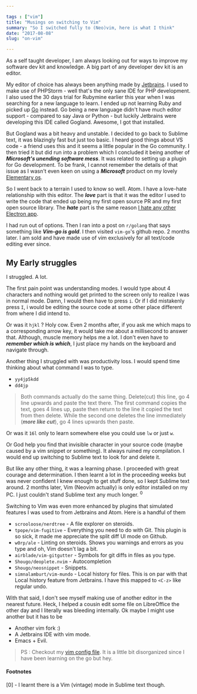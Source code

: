 ```yaml
---

tags : ["vim"]
title: "Musings on switching to Vim"
summary: "So I switched fully to (Neo)vim, here is what I think"
date: "2017-08-08"
slug: "on-vim"

---
```


As a self taught developer, I am always looking out for ways to improve my software dev kit and knowledge.
A big part of any developer dev kit is an editor.

My editor of choice has always been anything made by [Jetbrains][jetbrains].
I used to make use of PHPStorm - well that's the only sane IDE for PHP development.
I also used the 30 days trial for Rubymine earlier this year when I was searching for a new language to learn.
I ended up not learning Ruby and picked up [Go][go_tags] instead. Go being a new language didn't have much editor
support - compared to say Java or Python - but luckily Jetbrains were developing this IDE called Gogland.
Awesome, I got that installed.

But Gogland was a bit heavy and unstable. I decided to go back to Sublime text, it was blazingly fast but just too basic.
I heard good things about VS code - a friend uses this and it seems a little popular in the Go community.
I then tried it but did run into a problem which I concluded it being another of ___Microsoft's unending software mess___.
It was related to setting up a plugin for Go development. To be frank, I cannot remember the details of that issue as I wasn't
even keen on using a ___Microsoft___ product on my lovely [Elementary os][elementary].

So I went back to a terrain I used to know so well. Atom. I have a love-hate relationship with this editor.
The ___love___ part is that it was the editor I used to write the code that ended up being my first open source PR
and my first open source library.
The ___hate___ part is the same reason [I hate any other Electron app][flash_for_desktop].

I had run out of options. Then I ran into a post on `r/golang` that says something like ___Vim-go is gold___. I then visited `vim-go`'s github repo.
2 months later. I am sold and have made use of vim exclusively for all text/code editing ever since.

## My Early struggles

I struggled. A lot.

The first pain point was understanding modes. I would type about 4 characters and nothing would get printed to the screen
only to realize I was in normal mode. Damn, I would then have to press `i`.
Or if I did mistakenly press `I`, i would be editing the source code at some other place different from where I did intend to.

Or was it `hjkl` ? Holy cow. Even 2 months after, if you ask me which maps to a corresponding arrow key,
it would take me about a millisecond to answer that.
Although, muscle memory helps me a lot. I don't even have to ___remember which is which___, I just place my hands on the keyboard and navigate through.

Another thing I struggled with was productivity loss. I would spend time thinking about what command I was to type.

- `yy4jp5kdd`
- `dd4jp`

> Both commands actually do the same thing. Delete(cut) this line, go 4 line upwards and paste the text there.
> The first command copies the text, goes 4 lines up, paste then return to the line it copied the text from then delete.
> While the second one deletes the line immediately (___more like cut___), go 4 lines upwards then paste.

Or was it `16l` only to learn somewhere else you could use `lw` or just `w`.

Or God help you find that invisible character in your source code (maybe caused by a vim snippet or something). It always ruined my compilation.
I would end up switching to Sublime text to look for and delete it.

But like any other thing, it was a learning phase. I proceeded with great courage and determination. I then learnt a lot in the proceeding weeks but
was never confident I knew enough to get stuff done, so I kept Sublime text around. 2 months later, Vim (Neovim actually) is only editor installed
on my PC. I just couldn't stand Sublime text any much longer. <sup>0</sup>

Switching to Vim was even more enhanced by plugins that simulated features I was used to from Jetbrains and Atom. Here is a handful of them

- `scrooloose/nerdtree` - A file explorer on steroids.
- `tpope/vim-fugitive` - Everything you need to do with Git. This plugin is so sick, it made me appreciate the split diff UI mode on Github.
- `w0rp/ale` -  Linting on steroids. Shows you warnings and errors as you type and oh, Vim doesn't lag a bit.
- `airblade/vim-gitgutter` - Symbols for git diffs in files as you type.
- `Shougo/deoplete.nvim` - Autocompletion
- `Shougo/neosnippet` - Snippets.
- `simnalamburt/vim-mundo` - Local history for files. This is on par with that Local history feature from Jetbrains. I have this mapped to `<C-z>` like
regular undo.

With that said, I don't see myself making use of another editor in the nearest future.
Heck, I helped a cousin edit some file on LibreOffice the other day
and I literally was bleeding internally. Ok maybe I might use another but it has to be

- Another vim fork :)
- A Jetbrains IDE with vim mode.
- Emacs + Evil.


> PS : Checkout my [vim config file](https://github.com/adelowo/dotfiles/blob/master/nvim/init.vim).
> It is a little bit disorganized since I have been learning on the go but hey.

#### Footnotes

[0] - I learnt there is a Vim (vintage) mode in Sublime text though.


[jetbrains]: https://jetbrains.com
[go_tags]: /tags/#go
[elementary]: https://elementary.io
[flash_for_desktop]: https://josephg.com/blog/electron-is-flash-for-the-desktop/
